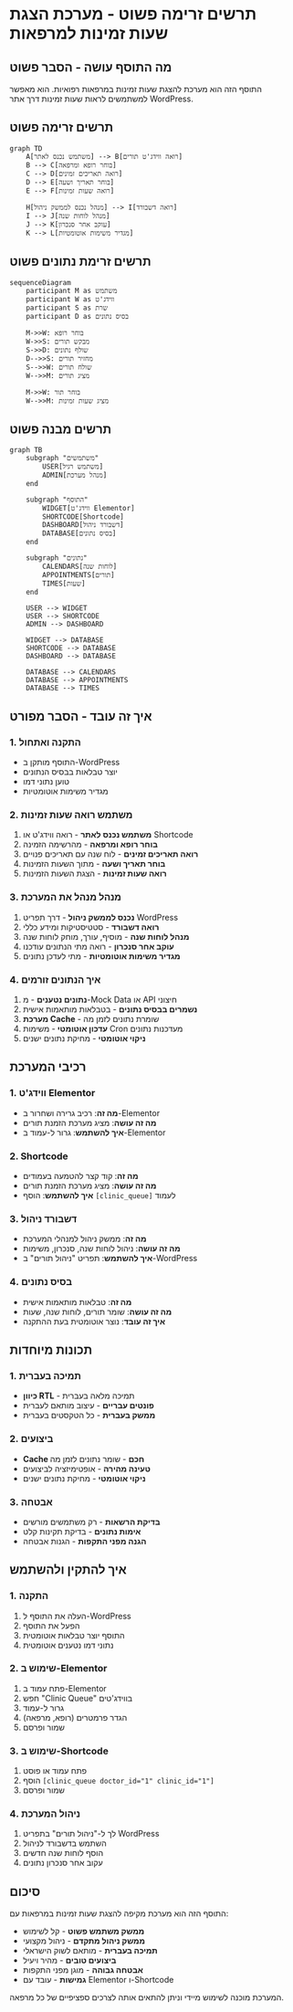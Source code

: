 # תרשים זרימה פשוט - מערכת הצגת שעות זמינות למרפאות

## מה התוסף עושה - הסבר פשוט

התוסף הזה הוא מערכת להצגת שעות זמינות במרפאות רפואיות. הוא מאפשר למשתמשים לראות שעות זמינות דרך אתר WordPress.

## תרשים זרימה פשוט

```mermaid
graph TD
    A[משתמש נכנס לאתר] --> B[רואה ווידג'ט תורים]
    B --> C[בוחר רופא ומרפאה]
    C --> D[רואה תאריכים זמינים]
    D --> E[בוחר תאריך ושעה]
    E --> F[רואה שעות זמינות]
    
    H[מנהל נכנס לממשק ניהול] --> I[רואה דשבורד]
    I --> J[מנהל לוחות שנה]
    J --> K[עוקב אחר סנכרון]
    K --> L[מגדיר משימות אוטומטיות]
```

## תרשים זרימת נתונים פשוט

```mermaid
sequenceDiagram
    participant M as משתמש
    participant W as ווידג'ט
    participant S as שרת
    participant D as בסיס נתונים
    
    M->>W: בוחר רופא
    W->>S: מבקש תורים
    S->>D: שולף נתונים
    D-->>S: מחזיר תורים
    S-->>W: שולח תורים
    W-->>M: מציג תורים
    
    M->>W: בוחר תור
    W-->>M: מציג שעות זמינות
```

## תרשים מבנה פשוט

```mermaid
graph TB
    subgraph "משתמשים"
        USER[משתמש רגיל]
        ADMIN[מנהל מערכת]
    end
    
    subgraph "התוסף"
        WIDGET[ווידג'ט Elementor]
        SHORTCODE[Shortcode]
        DASHBOARD[דשבורד ניהול]
        DATABASE[בסיס נתונים]
    end
    
    subgraph "נתונים"
        CALENDARS[לוחות שנה]
        APPOINTMENTS[תורים]
        TIMES[שעות]
    end
    
    USER --> WIDGET
    USER --> SHORTCODE
    ADMIN --> DASHBOARD
    
    WIDGET --> DATABASE
    SHORTCODE --> DATABASE
    DASHBOARD --> DATABASE
    
    DATABASE --> CALENDARS
    DATABASE --> APPOINTMENTS
    DATABASE --> TIMES
```

## איך זה עובד - הסבר מפורט

### 1. התקנה ואתחול
- התוסף מותקן ב-WordPress
- יוצר טבלאות בבסיס הנתונים
- טוען נתוני דמו
- מגדיר משימות אוטומטיות

### 2. משתמש רואה שעות זמינות
1. **משתמש נכנס לאתר** - רואה ווידג'ט או Shortcode
2. **בוחר רופא ומרפאה** - מהרשימה הזמינה
3. **רואה תאריכים זמינים** - לוח שנה עם תאריכים פנויים
4. **בוחר תאריך ושעה** - מתוך השעות הזמינות
5. **רואה שעות זמינות** - הצגת השעות הזמינות

### 3. מנהל מנהל את המערכת
1. **נכנס לממשק ניהול** - דרך תפריט WordPress
2. **רואה דשבורד** - סטטיסטיקות ומידע כללי
3. **מנהל לוחות שנה** - מוסיף, עורך, מוחק לוחות שנה
4. **עוקב אחר סנכרון** - רואה מתי הנתונים עודכנו
5. **מגדיר משימות אוטומטיות** - מתי לעדכן נתונים

### 4. איך הנתונים זורמים
1. **נתונים נטענים** - מ-Mock Data או API חיצוני
2. **נשמרים בבסיס נתונים** - בטבלאות מותאמות אישית
3. **מערכת Cache** - שומרת נתונים לזמן מה
4. **עדכון אוטומטי** - משימות Cron מעדכנות נתונים
5. **ניקוי אוטומטי** - מחיקת נתונים ישנים

## רכיבי המערכת

### 1. ווידג'ט Elementor
- **מה זה**: רכיב גרירה ושחרור ב-Elementor
- **מה זה עושה**: מציג מערכת הזמנת תורים
- **איך להשתמש**: גרור ל-עמוד ב-Elementor

### 2. Shortcode
- **מה זה**: קוד קצר להטמעה בעמודים
- **מה זה עושה**: מציג מערכת הזמנת תורים
- **איך להשתמש**: הוסף `[clinic_queue]` לעמוד

### 3. דשבורד ניהול
- **מה זה**: ממשק ניהול למנהלי המערכת
- **מה זה עושה**: ניהול לוחות שנה, סנכרון, משימות
- **איך להשתמש**: תפריט "ניהול תורים" ב-WordPress

### 4. בסיס נתונים
- **מה זה**: טבלאות מותאמות אישית
- **מה זה עושה**: שומר תורים, לוחות שנה, שעות
- **איך זה עובד**: נוצר אוטומטית בעת ההתקנה

## תכונות מיוחדות

### 1. תמיכה בעברית
- **כיוון RTL** - תמיכה מלאה בעברית
- **פונטים עבריים** - עיצוב מותאם לעברית
- **ממשק בעברית** - כל הטקסטים בעברית

### 2. ביצועים
- **Cache חכם** - שומר נתונים לזמן מה
- **טעינה מהירה** - אופטימיזציה לביצועים
- **ניקוי אוטומטי** - מחיקת נתונים ישנים

### 3. אבטחה
- **בדיקת הרשאות** - רק משתמשים מורשים
- **אימות נתונים** - בדיקת תקינות קלט
- **הגנה מפני התקפות** - הגנות אבטחה

## איך להתקין ולהשתמש

### 1. התקנה
1. העלה את התוסף ל-WordPress
2. הפעל את התוסף
3. התוסף יוצר טבלאות אוטומטית
4. נתוני דמו נטענים אוטומטית

### 2. שימוש ב-Elementor
1. פתח עמוד ב-Elementor
2. חפש "Clinic Queue" בווידג'טים
3. גרור ל-עמוד
4. הגדר פרמטרים (רופא, מרפאה)
5. שמור ופרסם

### 3. שימוש ב-Shortcode
1. פתח עמוד או פוסט
2. הוסף `[clinic_queue doctor_id="1" clinic_id="1"]`
3. שמור ופרסם

### 4. ניהול המערכת
1. לך ל-"ניהול תורים" בתפריט WordPress
2. השתמש בדשבורד לניהול
3. הוסף לוחות שנה חדשים
4. עקוב אחר סנכרון נתונים

## סיכום

התוסף הזה הוא מערכת מקיפה להצגת שעות זמינות במרפאות עם:
- **ממשק משתמש פשוט** - קל לשימוש
- **ממשק ניהול מתקדם** - ניהול מקצועי
- **תמיכה בעברית** - מותאם לשוק הישראלי
- **ביצועים טובים** - מהיר ויעיל
- **אבטחה גבוהה** - מוגן מפני התקפות
- **גמישות** - עובד עם Elementor ו-Shortcode

המערכת מוכנה לשימוש מיידי וניתן להתאים אותה לצרכים ספציפיים של כל מרפאה.


